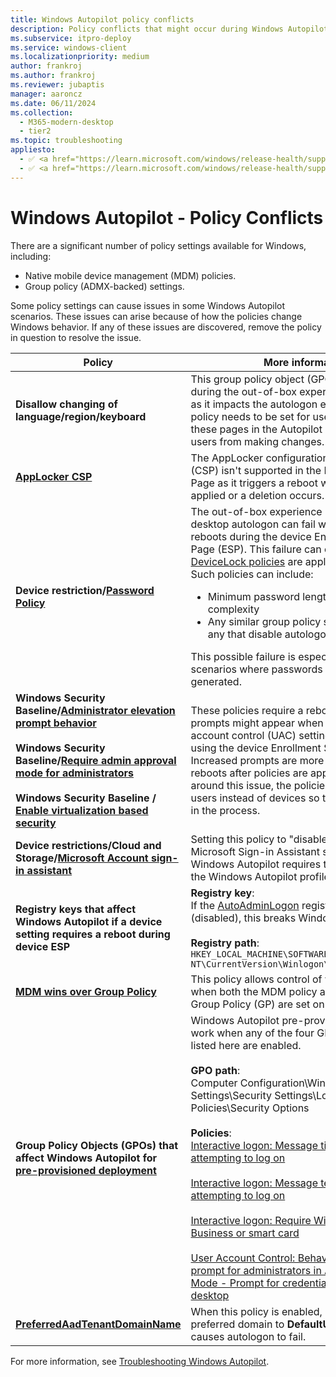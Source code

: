 ```yaml
---
title: Windows Autopilot policy conflicts
description: Policy conflicts that might occur during Windows Autopilot deployment.
ms.subservice: itpro-deploy
ms.service: windows-client
ms.localizationpriority: medium
author: frankroj
ms.author: frankroj
ms.reviewer: jubaptis
manager: aaroncz
ms.date: 06/11/2024
ms.collection:
  - M365-modern-desktop
  - tier2
ms.topic: troubleshooting
appliesto:
  - ✅ <a href="https://learn.microsoft.com/windows/release-health/supported-versions-windows-client" target="_blank">Windows 11</a>
  - ✅ <a href="https://learn.microsoft.com/windows/release-health/supported-versions-windows-client" target="_blank">Windows 10</a>
---
```


# Windows Autopilot - Policy Conflicts

There are a significant number of policy settings available for Windows, including:

- Native mobile device management (MDM) policies.
- Group policy (ADMX-backed) settings.

Some policy settings can cause issues in some Windows Autopilot scenarios. These issues can arise because of how the policies change Windows behavior. If any of these issues are discovered, remove the policy in question to resolve the issue.

| **Policy** | **More information** |
|-------|---------------|
| **Disallow changing of language/region/keyboard** | This group policy object (GPO) isn't supported during the out-of-box experience (OOBE) flow as it impacts the autologon experience. If this policy needs to be set for users, select to hide these pages in the Autopilot profile to prevent users from making changes. |
| **[AppLocker CSP](/windows/client-management/mdm/applocker-csp)** | The AppLocker configuration service provider (CSP) isn't supported in the Enrollment Status Page as it triggers a reboot when a policy is applied or a deletion occurs. |
|**Device restriction/[Password Policy](/windows/client-management/mdm/devicelock-csp)** | The out-of-box experience (OOBE) or user desktop autologon can fail when a device reboots during the device Enrollment Status Page (ESP). This failure can occur when certain [DeviceLock policies](/windows/client-management/mdm/policy-csp-devicelock) are applied to a device. Such policies can include:<ul><li>Minimum password length and password complexity</li><li>Any similar group policy settings (including any that disable autologon)</li></ul>This possible failure is especially true for kiosk scenarios where passwords are automatically generated. |
|**Windows Security Baseline/[Administrator elevation prompt behavior](/windows/client-management/mdm/policy-csp-localpoliciessecurityoptions)<br><br>Windows Security Baseline/[Require admin approval mode for administrators](/windows/client-management/mdm/policy-csp-localpoliciessecurityoptions)<br><br>Windows Security Baseline / [Enable virtualization based security](/windows/client-management/mdm/policy-csp-deviceguard)** | These policies require a reboot, as a result more prompts might appear when modifying user account control (UAC) settings during the OOBE using the device Enrollment Status Page (ESP). Increased prompts are more likely if the device reboots after policies are applied. To work around this issue, the policies can be targeted to users instead of devices so that they apply later in the process. |
| **Device restrictions/Cloud and Storage/[Microsoft Account sign-in assistant](/intune/intune-service/configuration/device-restrictions-windows-10#cloud-and-storage)** | Setting this policy to "disabled" turns off the Microsoft Sign-in Assistant service (wlidsvc). Windows Autopilot requires this service to get the Windows Autopilot profile. |
| **Registry keys that affect Windows Autopilot if a device setting requires a reboot during device ESP** | **Registry key**:<br>If the [AutoAdminLogon](/troubleshoot/windows-server/user-profiles-and-logon/turn-on-automatic-logon) registry key is set to `0` (disabled), this breaks Windows Autopilot.<br><br>**Registry path**:<br>`HKEY_LOCAL_MACHINE\SOFTWARE\Microsoft\Windows NT\CurrentVersion\Winlogon\Automatic logon`  |
| **[MDM wins over Group Policy](/windows/client-management/mdm/policy-csp-controlpolicyconflict)** | This policy allows control of which policy is used when both the MDM policy and its equivalent Group Policy (GP) are set on the device. |
| **Group Policy Objects (GPOs) that affect Windows Autopilot for [pre-provisioned deployment](pre-provision.md)** | Windows Autopilot pre-provisioning doesn't work when any of the four GPO policy settings listed here are enabled.<br><br>**GPO path**: <br>Computer Configuration\Windows Settings\Security Settings\Local Policies\Security Options<br><br>**Policies**:<br>[Interactive logon: Message title for users attempting to log on](/windows/security/threat-protection/security-policy-settings/interactive-logon-message-title-for-users-attempting-to-log-on)<br><br>[Interactive logon: Message text for users attempting to log on](/windows/security/threat-protection/security-policy-settings/interactive-logon-message-text-for-users-attempting-to-log-on)<br><br>[Interactive logon: Require Windows Hello for Business or smart card](/windows/security/threat-protection/security-policy-settings/interactive-logon-require-smart-card)<br><br>[User Account Control: Behavior of the elevation prompt for administrators in Admin Approval Mode - Prompt for credentials on the secure desktop](/windows/security/threat-protection/security-policy-settings/user-account-control-behavior-of-the-elevation-prompt-for-administrators-in-admin-approval-mode) |
| **[PreferredAadTenantDomainName](/windows/client-management/mdm/policy-csp-authentication#preferredaadtenantdomainname)** | When this policy is enabled, it adds the preferred domain to **DefaultUser0**, which causes autologon to fail. |

For more information, see [Troubleshooting Windows Autopilot](troubleshooting.md).
